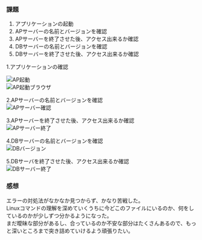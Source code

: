 ### 課題
1. アプリケーションの起動
2. APサーバーの名前とバージョンを確認
3. APサーバーを終了させた後、アクセス出来るか確認
4. DBサーバーの名前とバージョンを確認
5. DBサーバーを終了させた後、アクセス出来るか確認


1.アプリケーションの確認  

![AP起動](https://1drv.ms/i/c/e776efc90acd7ea5/ET3ntF-o9mdChtoREQRphkYBHOrU5No71NpGxa5uShH6Bg?e=ucZC7p)  
![AP起動ブラウザ](https://1drv.ms/i/c/e776efc90acd7ea5/EdEMl41wIepMjMEBZr0erUQBGhFvIlr_aZB7rReUztM83Q?e=2OQLNE)

2.APサーバーの名前とバージョンを確認  
![APサーバー確認](https://1drv.ms/i/c/e776efc90acd7ea5/EZ9KvOZp4E5PkiBhVWFAS9YBK5aHBAeS8ri-yFDD4V21IQ?e=ijvDzo)  

3.APサーバーを終了させた後、アクセス出来るか確認  
![APサーバー終了](https://1drv.ms/i/c/e776efc90acd7ea5/EQknfA2TtWdEqHIBNQgwNTgBuIRgdGoKsDT6sox9x0DQPw?e=751eXT)  

4.DBサーバーの名前とバージョンを確認  
![DBバージョン](https://1drv.ms/i/c/e776efc90acd7ea5/EVCS8ug7IM9Al5meAKMtLNgBP6K8iFZDjAz6ZtyG68Xhqw?e=xcsHqM)  


5.DBサーバを終了させた後、アクセス出来るか確認  
![DBサーバー終了](https://1drv.ms/i/c/e776efc90acd7ea5/ET7fFRJF9IxJscCaHPJKrBABP22va7--EkXdMNifAGN9oQ?e=dbU3mm)

### 感想
エラーの対処法がなかなか見つからず、かなり苦戦した。  
Linuxコマンドの理解を深めていくうちに今どこのファイルにいるのか、何をしているのかが少しずつ分かるようになった。  
まだ曖昧な部分があるし、合っているのか不安な部分はたくさんあるので、もっと深いところまで突き詰めていけるよう頑張りたい。
